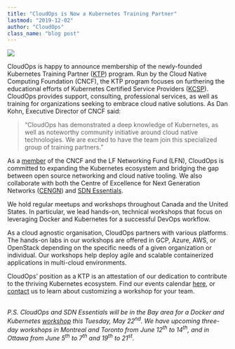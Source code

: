```yaml
---
title: "CloudOps is Now a Kubernetes Training Partner"
lastmod: "2019-12-02"
author: "CloudOps"
class_name: "blog post"
---
```


<img src="/images/blog/post/KTP-copy.png" class="main-blog-image">

<p>CloudOps is happy to announce membership of the newly-founded Kubernetes Training Partner (<a href="https://www.cncf.io/announcement/2018/05/02/cloud-native-computing-foundation-announces-new-partner-program-for-kubernetes-training-partners-ktp/" target="_blank">KTP</a>) program. Run by the Cloud Native Computing Foundation (CNCF), the KTP program focuses on furthering the educational efforts of Kubernetes Certified Service Providers (<a href="https://www.cncf.io/certification/kcsp/" target="_blank">KCSP</a>). CloudOps provides support, consulting, professional services, as well as training for organizations seeking to embrace cloud native solutions. As Dan Kohn, Executive Director of CNCF said:</p>

<blockquote><p>“CloudOps has demonstrated a deep knowledge of Kubernetes, as well as noteworthy community initiative around cloud native technologies. We are excited to have the team join this specialized group of training partners.”</p></blockquote>

<p>As a <a href="https://www.cloudops.com/2018/03/cloudops-is-a-member-of-the-linux-foundation-the-lfn-and-the-cncf/" target="_blank">member</a> of the CNCF and the LF Networking Fund (LFN), CloudOps is committed to expanding the Kubernetes ecosystem and bridging the gap between open source networking and cloud native tooling. We also collaborate with both the Centre of Excellence for Next Generation Networks (<a href="https://www.cengn.ca/" target="_blank">CENGN</a>) and <a href="http://www.sdnessentials.com/" target="_blank">SDN Essentials</a>.</p>

<p>We hold regular meetups and workshops throughout Canada and the United States. In particular, we lead hands-on, technical workshops that focus on leveraging Docker and Kubernetes for a successful DevOps workflow.</p>

<p>As a cloud agnostic organisation, CloudOps partners with various platforms. The hands-on labs in our workshops are offered in GCP, Azure, AWS, or OpenStack depending on the specific needs of a given organization or individual. Our workshops help deploy agile and scalable containerized applications in multi-cloud environments.</p>

<p>CloudOps’ position as a KTP is an attestation of our dedication to contribute to the thriving Kubernetes ecosystem. Find our events calendar <a href="https://www.cloudops.com/workshop-calendar/" target="_blank">here</a>, or <a href="mailto:info@cloudops.com" target="_blank">contact</a> us to learn about customizing a workshop for your team.<br> &nbsp;</p>

<p><i>P.S. CloudOps and SDN Essentials will be in the Bay area for a Docker and Kubernetes <a href="https://www.eventbrite.ca/e/docker-and-kubernetes-hands-on-workshops-1-2-or-3-days-montreal-tickets-43631652447" target="_blank">workshop</a> this Tuesday, May 22<sup>nd</sup>. We have upcoming three-day workshops in Montreal and Toronto from June 12<sup>th</sup> to 14<sup>th</sup>, and in Ottawa from June 5<sup>th</sup> to 7<sup>th</sup> and 19<sup>th</sup> to 21<sup>st</sup>.</i></p>